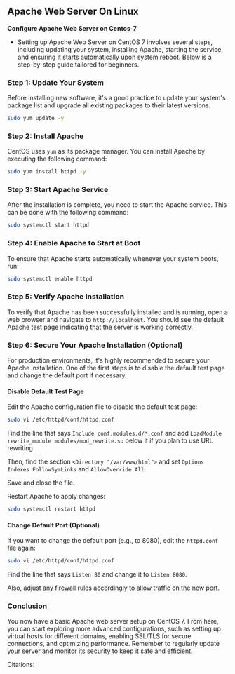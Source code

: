 ## Apache Web Server On Linux
**Configure Apache Web Server on Centos-7**

- Setting up Apache Web Server on CentOS 7 involves several steps, including updating your system, installing Apache, starting the service, and ensuring it starts automatically upon system reboot. Below is a step-by-step guide tailored for beginners.

### Step 1: Update Your System

Before installing new software, it's a good practice to update your system's package list and upgrade all existing packages to their latest versions.

```bash
sudo yum update -y
```

### Step 2: Install Apache

CentOS uses `yum` as its package manager. You can install Apache by executing the following command:

```bash
sudo yum install httpd -y
```

### Step 3: Start Apache Service

After the installation is complete, you need to start the Apache service. This can be done with the following command:

```bash
sudo systemctl start httpd
```

### Step 4: Enable Apache to Start at Boot

To ensure that Apache starts automatically whenever your system boots, run:

```bash
sudo systemctl enable httpd
```

### Step 5: Verify Apache Installation

To verify that Apache has been successfully installed and is running, open a web browser and navigate to `http://localhost`. You should see the default Apache test page indicating that the server is working correctly.

### Step 6: Secure Your Apache Installation (Optional)

For production environments, it's highly recommended to secure your Apache installation. One of the first steps is to disable the default test page and change the default port if necessary.

#### Disable Default Test Page

Edit the Apache configuration file to disable the default test page:

```bash
sudo vi /etc/httpd/conf/httpd.conf
```

Find the line that says `Include conf.modules.d/*.conf` and add `LoadModule rewrite_module modules/mod_rewrite.so` below it if you plan to use URL rewriting.

Then, find the section `<Directory "/var/www/html">` and set `Options Indexes FollowSymLinks` and `AllowOverride All`.

Save and close the file.

Restart Apache to apply changes:

```bash
sudo systemctl restart httpd
```

#### Change Default Port (Optional)

If you want to change the default port (e.g., to 8080), edit the `httpd.conf` file again:

```bash
sudo vi /etc/httpd/conf/httpd.conf
```

Find the line that says `Listen 80` and change it to `Listen 8080`.

Also, adjust any firewall rules accordingly to allow traffic on the new port.

### Conclusion

You now have a basic Apache web server setup on CentOS 7. From here, you can start exploring more advanced configurations, such as setting up virtual hosts for different domains, enabling SSL/TLS for secure connections, and optimizing performance. Remember to regularly update your server and monitor its security to keep it safe and efficient.

Citations:

